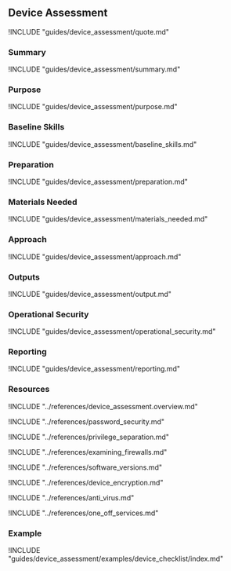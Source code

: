 ## Device Assessment

!INCLUDE "guides/device_assessment/quote.md"

### Summary

!INCLUDE "guides/device_assessment/summary.md"

### Purpose

!INCLUDE "guides/device_assessment/purpose.md"

### Baseline Skills

!INCLUDE "guides/device_assessment/baseline_skills.md"

### Preparation

!INCLUDE "guides/device_assessment/preparation.md"

### Materials Needed

!INCLUDE "guides/device_assessment/materials_needed.md"

### Approach

!INCLUDE "guides/device_assessment/approach.md"

### Outputs

!INCLUDE "guides/device_assessment/output.md"

### Operational Security

!INCLUDE "guides/device_assessment/operational_security.md"

### Reporting

!INCLUDE "guides/device_assessment/reporting.md"

### Resources

!INCLUDE "../references/device_assessment.overview.md"

!INCLUDE "../references/password_security.md"

!INCLUDE "../references/privilege_separation.md"

!INCLUDE "../references/examining_firewalls.md"

!INCLUDE "../references/software_versions.md"

!INCLUDE "../references/device_encryption.md"

!INCLUDE "../references/anti_virus.md"

!INCLUDE "../references/one_off_services.md"

### Example

!INCLUDE "guides/device_assessment/examples/device_checklist/index.md"

